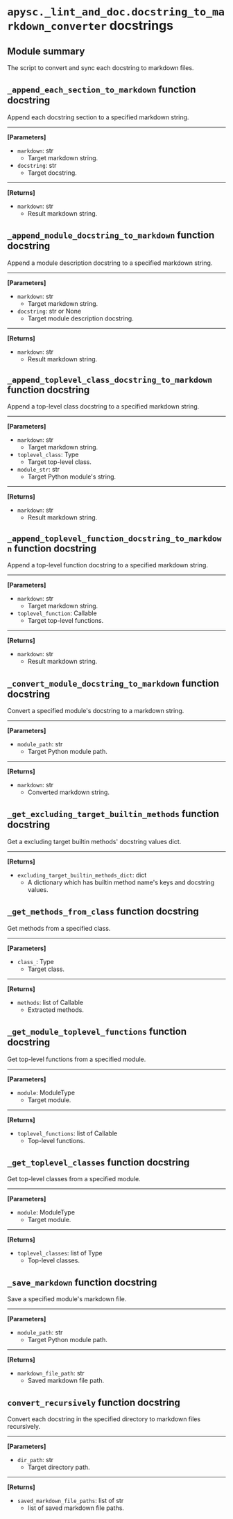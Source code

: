 # `apysc._lint_and_doc.docstring_to_markdown_converter` docstrings

## Module summary

The script to convert and sync each docstring to markdown files.

## `_append_each_section_to_markdown` function docstring

Append each docstring section to a specified markdown string.<hr>

**[Parameters]**

- `markdown`: str
  - Target markdown string.
- `docstring`: str
  - Target docstring.

<hr>

**[Returns]**

- `markdown`: str
  - Result markdown string.

## `_append_module_docstring_to_markdown` function docstring

Append a module description docstring to a specified markdown string.<hr>

**[Parameters]**

- `markdown`: str
  - Target markdown string.
- `docstring`: str or None
  - Target module description docstring.

<hr>

**[Returns]**

- `markdown`: str
  - Result markdown string.

## `_append_toplevel_class_docstring_to_markdown` function docstring

Append a top-level class docstring to a specified markdown string.<hr>

**[Parameters]**

- `markdown`: str
  - Target markdown string.
- `toplevel_class`: Type
  - Target top-level class.
- `module_str`: str
  - Target Python module's string.

<hr>

**[Returns]**

- `markdown`: str
  - Result markdown string.

## `_append_toplevel_function_docstring_to_markdown` function docstring

Append a top-level function docstring to a specified markdown string.<hr>

**[Parameters]**

- `markdown`: str
  - Target markdown string.
- `toplevel_function`: Callable
  - Target top-level functions.

<hr>

**[Returns]**

- `markdown`: str
  - Result markdown string.

## `_convert_module_docstring_to_markdown` function docstring

Convert a specified module's docstring to a markdown string.<hr>

**[Parameters]**

- `module_path`: str
  - Target Python module path.

<hr>

**[Returns]**

- `markdown`: str
  - Converted markdown string.

## `_get_excluding_target_builtin_methods` function docstring

Get a excluding target builtin methods' docstring values dict.<hr>

**[Returns]**

- `excluding_target_builtin_methods_dict`: dict
  - A dictionary which has builtin method name's keys and docstring values.

## `_get_methods_from_class` function docstring

Get methods from a specified class.<hr>

**[Parameters]**

- `class_`: Type
  - Target class.

<hr>

**[Returns]**

- `methods`: list of Callable
  - Extracted methods.

## `_get_module_toplevel_functions` function docstring

Get top-level functions from a specified module.<hr>

**[Parameters]**

- `module`: ModuleType
  - Target module.

<hr>

**[Returns]**

- `toplevel_functions`: list of Callable
  - Top-level functions.

## `_get_toplevel_classes` function docstring

Get top-level classes from a specified module.<hr>

**[Parameters]**

- `module`: ModuleType
  - Target module.

<hr>

**[Returns]**

- `toplevel_classes`: list of Type
  - Top-level classes.

## `_save_markdown` function docstring

Save a specified module's markdown file.<hr>

**[Parameters]**

- `module_path`: str
  - Target Python module path.

<hr>

**[Returns]**

- `markdown_file_path`: str
  - Saved markdown file path.

## `convert_recursively` function docstring

Convert each docstring in the specified directory to markdown files recursively.<hr>

**[Parameters]**

- `dir_path`: str
  - Target directory path.

<hr>

**[Returns]**

- `saved_markdown_file_paths`: list of str
  - list of saved markdown file paths.